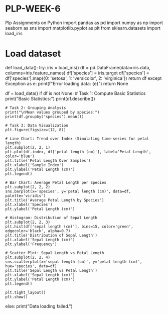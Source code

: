 # PLP-WEEK-6
Plp Assignments on Python
import pandas as pd
import numpy as np
import seaborn as sns
import matplotlib.pyplot as plt
from sklearn.datasets import load_iris

# Load dataset
def load_data():
    try:
        iris = load_iris()
        df = pd.DataFrame(data=iris.data, columns=iris.feature_names)
        df['species'] = iris.target
        df['species'] = df['species'].map({0: 'setosa', 1: 'versicolor', 2: 'virginica'})
        return df
    except Exception as e:
        print(f"Error loading data: {e}")
        return None

df = load_data()
if df is not None:
    # Task 1: Compute Basic Statistics
    print("Basic Statistics:")
    print(df.describe())
    
    # Task 2: Grouping Analysis
    print("\nMean values grouped by species:")
    print(df.groupby('species').mean())
    
    # Task 3: Data Visualization
    plt.figure(figsize=(12, 8))
    
    # Line Chart: Trend over Index (Simulating time-series for petal length)
    plt.subplot(2, 2, 1)
    plt.plot(df.index, df['petal length (cm)'], label='Petal Length', color='blue')
    plt.title('Petal Length Over Samples')
    plt.xlabel('Sample Index')
    plt.ylabel('Petal Length (cm)')
    plt.legend()
    
    # Bar Chart: Average Petal Length per Species
    plt.subplot(2, 2, 2)
    sns.barplot(x='species', y='petal length (cm)', data=df, palette='viridis')
    plt.title('Average Petal Length by Species')
    plt.xlabel('Species')
    plt.ylabel('Petal Length (cm)')
    
    # Histogram: Distribution of Sepal Length
    plt.subplot(2, 2, 3)
    plt.hist(df['sepal length (cm)'], bins=15, color='green', edgecolor='black', alpha=0.7)
    plt.title('Distribution of Sepal Length')
    plt.xlabel('Sepal Length (cm)')
    plt.ylabel('Frequency')
    
    # Scatter Plot: Sepal Length vs Petal Length
    plt.subplot(2, 2, 4)
    sns.scatterplot(x='sepal length (cm)', y='petal length (cm)', hue='species', data=df)
    plt.title('Sepal Length vs Petal Length')
    plt.xlabel('Sepal Length (cm)')
    plt.ylabel('Petal Length (cm)')
    plt.legend()
    
    plt.tight_layout()
    plt.show()
else:
    print("Data loading failed.")
